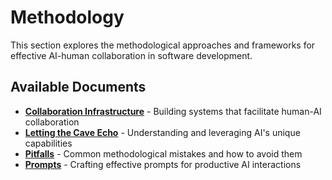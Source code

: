 # Methodology

This section explores the methodological approaches and frameworks for effective AI-human collaboration in software development.

## Available Documents

- **[Collaboration Infrastructure](collaboration-infrastructure.md)** - Building systems that facilitate human-AI collaboration
- **[Letting the Cave Echo](letting-the-cave-echo.md)** - Understanding and leveraging AI's unique capabilities
- **[Pitfalls](pitfalls.md)** - Common methodological mistakes and how to avoid them
- **[Prompts](prompts.md)** - Crafting effective prompts for productive AI interactions